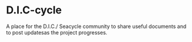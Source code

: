 # D.I.C-cycle
A place for the D.I.C./ Seacycle community to share useful documents and to post updatesas the project progresses.
